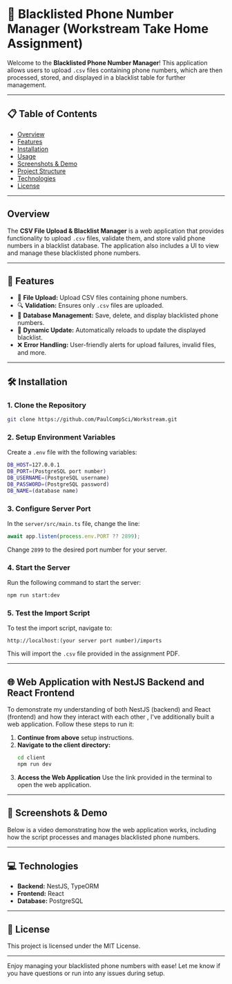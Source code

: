 
# 📂 Blacklisted Phone Number Manager (Workstream Take Home Assignment) 

Welcome to the **Blacklisted Phone Number Manager**! This application allows users to upload `.csv` files containing phone numbers, which are then processed, stored, and displayed in a blacklist table for further management.

---

## 📋 Table of Contents

- [Overview](#overview)
- [Features](#features)
- [Installation](#installation)
- [Usage](#usage)
- [Screenshots & Demo](#screenshots--demo)
- [Project Structure](#project-structure)
- [Technologies](#technologies)
- [License](#license)

---

## Overview

The **CSV File Upload & Blacklist Manager** is a web application that provides functionality to upload `.csv` files, validate them, and store valid phone numbers in a blacklist database. The application also includes a UI to view and manage these blacklisted phone numbers.

---

## 🚀 Features

- 📁 **File Upload:** Upload CSV files containing phone numbers.
- 🔍 **Validation:** Ensures only `.csv` files are uploaded.
- 📜 **Database Management:** Save, delete, and display blacklisted phone numbers.
- 🔄 **Dynamic Update:** Automatically reloads to update the displayed blacklist.
- ❌ **Error Handling:** User-friendly alerts for upload failures, invalid files, and more.

---

## 🛠️ Installation

### 1. **Clone the Repository**
   ```bash
   git clone https://github.com/PaulCompSci/Workstream.git
   ```

### 2. **Setup Environment Variables**
   Create a `.env` file with the following variables:

   ```bash
   DB_HOST=127.0.0.1
   DB_PORT=(PostgreSQL port number)
   DB_USERNAME=(PostgreSQL username)
   DB_PASSWORD=(PostgreSQL password)
   DB_NAME=(database name)
   ```

### 3. **Configure Server Port**
   In the `server/src/main.ts` file, change the line:

   ```typescript
   await app.listen(process.env.PORT ?? 2899);
   ```

   Change `2899` to the desired port number for your server.

### 4. **Start the Server**
   Run the following command to start the server:

   ```bash
   npm run start:dev
   ```

### 5. **Test the Import Script**
   To test the import script, navigate to:

   ```
   http://localhost:(your server port number)/imports
   ```

   This will import the `.csv` file provided in the assignment PDF.

---

## 🌐 Web Application with NestJS Backend and React Frontend

To demonstrate my understanding of both NestJS (backend) and React (frontend) and how they interact with each other , I've additionally built a web application. Follow these steps to run it:

1. **Continue from above** setup instructions.
2. **Navigate to the client directory:**
   ```bash
   cd client
   npm run dev
   ```
3. **Access the Web Application**
   Use the link provided in the terminal to open the web application.

---

## 🎥 Screenshots & Demo

Below is a video demonstrating how the web application works, including how the script processes and manages blacklisted phone numbers.


---

## 💻 Technologies

- **Backend:** NestJS, TypeORM
- **Frontend:** React
- **Database:** PostgreSQL

---

## 📄 License

This project is licensed under the MIT License.

---

Enjoy managing your blacklisted phone numbers with ease! Let me know if you have questions or run into any issues during setup.
